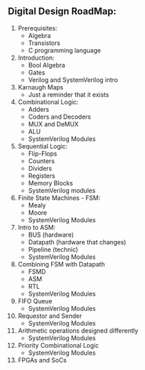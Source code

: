 
Digital Design RoadMap:
-----------------------

1. Prerequisites:
    * Algebra
    * Transistors
    * C programming language
2. Introduction:
    * Bool Algebra
    * Gates
    * Verilog and SystemVerilog intro
3. Karnaugh Maps
    * Just a reminder that it exists
4. Combinational Logic:
    * Adders
    * Coders and Decoders
    * MUX and DeMUX
    * ALU
    * SystemVerilog Modules
5. Sequential Logic:
    * Flip-Flops
    * Counters
    * Dividers
    * Registers
    * Memory Blocks
    * SystemVerilog modules
6. Finite State Machines - FSM:
    * Mealy
    * Moore
    * SystemVerilog Modules
7. Intro to ASM:
    * BUS (hardware)
    * Datapath (hardware that changes)
    * Pipeline (technic)
    * SystemVerilog Modules
8. Combining FSM with Datapath
    * FSMD
    * ASM
    * RTL
    * SystemVerilog Modules
9. FIFO Queue
    * SystemVerilog Modules
10. Requestor and Sender
    * SystemVerilog Modules
11. Arithmetic operations designed differently
    * SystemVerilog Modules
12. Priority Combinational Logic
    * SystemVerilog Modules
13. FPGAs and SoCs
